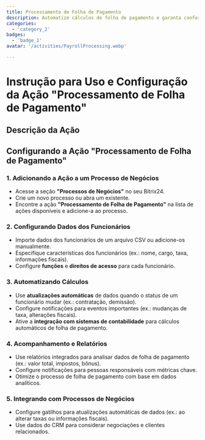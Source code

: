 ```yaml
---
title: Processamento de Folha de Pagamento
description: Automatize cálculos de folha de pagamento e garanta conformidade.
categories: 
  - 'category_2'
badges: 
  - 'badge_1'
avatar: '/activities/PayrollProcessing.webp'

---
```

# Instrução para Uso e Configuração da Ação "Processamento de Folha de Pagamento"

## Descrição da Ação

## **Configurando a Ação "Processamento de Folha de Pagamento"**

### 1. Adicionando a Ação a um Processo de Negócios
- Acesse a seção **"Processos de Negócios"** no seu Bitrix24.
- Crie um novo processo ou abra um existente.
- Encontre a ação **"Processamento de Folha de Pagamento"** na lista de ações disponíveis e adicione-a ao processo.

### 2. Configurando Dados dos Funcionários
- Importe dados dos funcionários de um arquivo CSV ou adicione-os manualmente.
- Especifique características dos funcionários (ex.: nome, cargo, taxa, informações fiscais).
- Configure **funções** e **direitos de acesso** para cada funcionário.

### 3. Automatizando Cálculos
- Use **atualizações automáticas** de dados quando o status de um funcionário mudar (ex.: contratação, demissão).
- Configure notificações para eventos importantes (ex.: mudanças de taxa, alterações fiscais).
- Ative a **integração com sistemas de contabilidade** para cálculos automáticos de folha de pagamento.

### 4. Acompanhamento e Relatórios
- Use relatórios integrados para analisar dados de folha de pagamento (ex.: valor total, impostos, bônus).
- Configure notificações para pessoas responsáveis com métricas chave.
- Otimize o processo de folha de pagamento com base em dados analíticos.

### 5. Integrando com Processos de Negócios
- Configure gatilhos para atualizações automáticas de dados (ex.: ao alterar taxas ou informações fiscais).
- Use dados do CRM para considerar negociações e clientes relacionados.